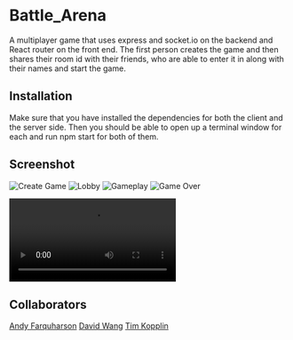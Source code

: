 # Battle_Arena
A multiplayer game that uses express and socket.io on the backend and React router on the front end.  The first person creates the game and then shares their room id with their friends, who are able to enter it in along with their names and start the game.

## Installation

Make sure that you have installed the dependencies for both the client and the server side.  Then you should be able to open up a terminal window for each and run npm start for both of them.

## Screenshot
![Create Game](https://github.com/babu0126/Battle_Arena/blob/main/client/src/images/BattleRoyaleCreateGame.png)
![Lobby](https://github.com/babu0126/Battle_Arena/blob/main/client/src/images/BattleRoyaleLobby.png)
![Gameplay](https://github.com/babu0126/Battle_Arena/blob/main/client/src/images/BattleRoyaleGameplay.png)
![Game Over](https://github.com/babu0126/Battle_Arena/blob/main/client/src/images/BattleRoyaleGameOver.png)


![Full Demo of game](client/src/images/ScreenRecording480p.mov)


## Collaborators

[Andy Farquharson](https://github.com/andyfarquharson) [David Wang](https://github.com/babu0126) [Tim Kopplin](https://github.com/Tkopp73)
